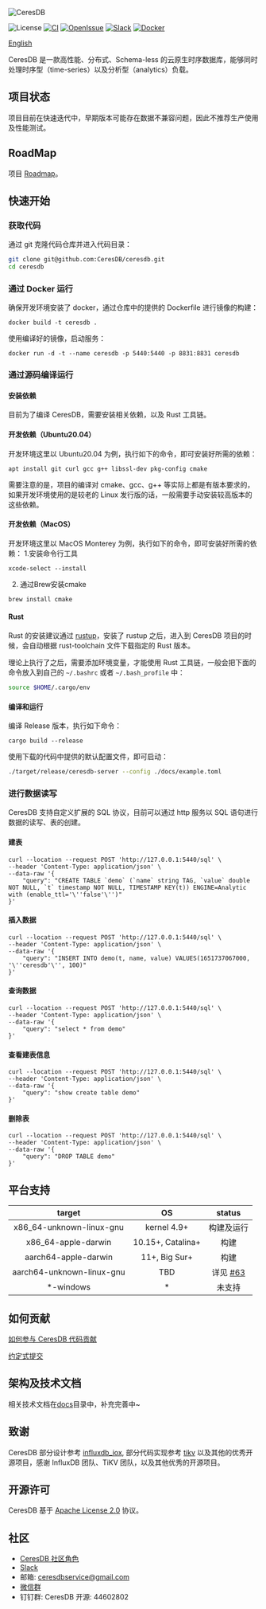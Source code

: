 ![CeresDB](docs/logo/CeresDB.png)

![License](https://img.shields.io/badge/license-Apache--2.0-green.svg)
[![CI](https://github.com/CeresDB/ceresdb/actions/workflows/ci.yml/badge.svg)](https://github.com/CeresDB/ceresdb/actions/workflows/ci.yml)
[![OpenIssue](https://img.shields.io/github/issues/CeresDB/ceresdb)](https://github.com/CeresDB/ceresdb/issues)
[![Slack](https://badgen.net/badge/Slack/Join%20CeresDB/0abd59?icon=slack)](https://join.slack.com/t/ceresdbcommunity/shared_invite/zt-1dcbv8yq8-Fv8aVUb6ODTL7kxbzs9fnA)
[![Docker](https://img.shields.io/docker/v/ceresdb/ceresdb-server?logo=docker)](https://hub.docker.com/r/ceresdb/ceresdb-server)

[English](./README.md)

CeresDB 是一款高性能、分布式、Schema-less 的云原生时序数据库，能够同时处理时序型（time-series）以及分析型（analytics）负载。

## 项目状态
项目目前在快速迭代中，早期版本可能存在数据不兼容问题，因此不推荐生产使用及性能测试。

## RoadMap
项目 [Roadmap](./docs/dev/roadmap-CN.md)。

## 快速开始
### 获取代码
通过 git 克隆代码仓库并进入代码目录：
```bash
git clone git@github.com:CeresDB/ceresdb.git
cd ceresdb
```

### 通过 Docker 运行
确保开发环境安装了 docker，通过仓库中的提供的 Dockerfile 进行镜像的构建：
```shell
docker build -t ceresdb .
```

使用编译好的镜像，启动服务：
```shell
docker run -d -t --name ceresdb -p 5440:5440 -p 8831:8831 ceresdb
```

### 通过源码编译运行
#### 安装依赖
目前为了编译 CeresDB，需要安装相关依赖，以及 Rust 工具链。

#### 开发依赖（Ubuntu20.04）
开发环境这里以 Ubuntu20.04 为例，执行如下的命令，即可安装好所需的依赖：
```shell
apt install git curl gcc g++ libssl-dev pkg-config cmake
```

需要注意的是，项目的编译对 cmake、gcc、g++ 等实际上都是有版本要求的，如果开发环境使用的是较老的 Linux 发行版的话，一般需要手动安装较高版本的这些依赖。


#### 开发依赖（MacOS）
开发环境这里以 MacOS Monterey 为例，执行如下的命令，即可安装好所需的依赖：
1.安装命令行工具
```shell
xcode-select --install
```
2. 通过Brew安装cmake
```shell
brew install cmake
```

#### Rust
Rust 的安装建议通过 [rustup](https://rustup.rs/)，安装了 rustup 之后，进入到 CeresDB 项目的时候，会自动根据 rust-toolchain 文件下载指定的 Rust 版本。

理论上执行了之后，需要添加环境变量，才能使用 Rust 工具链，一般会把下面的命令放入到自己的 `~/.bashrc` 或者 `~/.bash_profile` 中：
```bash
source $HOME/.cargo/env
```

#### 编译和运行
编译 Release 版本，执行如下命令：
```
cargo build --release
```

使用下载的代码中提供的默认配置文件，即可启动：
```bash
./target/release/ceresdb-server --config ./docs/example.toml
```

### 进行数据读写
CeresDB 支持自定义扩展的 SQL 协议，目前可以通过 http 服务以 SQL 语句进行数据的读写、表的创建。
#### 建表
```shell
curl --location --request POST 'http://127.0.0.1:5440/sql' \
--header 'Content-Type: application/json' \
--data-raw '{
    "query": "CREATE TABLE `demo` (`name` string TAG, `value` double NOT NULL, `t` timestamp NOT NULL, TIMESTAMP KEY(t)) ENGINE=Analytic with (enable_ttl='\''false'\'')"
}'
```

#### 插入数据
```shell
curl --location --request POST 'http://127.0.0.1:5440/sql' \
--header 'Content-Type: application/json' \
--data-raw '{
    "query": "INSERT INTO demo(t, name, value) VALUES(1651737067000, '\''ceresdb'\'', 100)"
}'
```

#### 查询数据
```shell
curl --location --request POST 'http://127.0.0.1:5440/sql' \
--header 'Content-Type: application/json' \
--data-raw '{
    "query": "select * from demo"
}'
```

#### 查看建表信息
```shell
curl --location --request POST 'http://127.0.0.1:5440/sql' \
--header 'Content-Type: application/json' \
--data-raw '{
    "query": "show create table demo"
}'
```

#### 删除表
```shell
curl --location --request POST 'http://127.0.0.1:5440/sql' \
--header 'Content-Type: application/json' \
--data-raw '{
    "query": "DROP TABLE demo"
}'
```

## 平台支持

|          target          |         OS        |         status        |
|:------------------------:|:-----------------:|:---------------------:|
| x86_64-unknown-linux-gnu |    kernel 4.9+    |       构建及运行        |
|    x86_64-apple-darwin   | 10.15+, Catalina+ |          构建          |
|    aarch64-apple-darwin  |   11+, Big Sur+   |          构建          |
| aarch64-unknown-linux-gnu|        TBD        | 详见 [#63](https://github.com/CeresDB/ceresdb/issues/63)|
|         *-windows        |         *         |         未支持         |

## 如何贡献
[如何参与 CeresDB 代码贡献](CONTRIBUTING.md)

[约定式提交](docs/dev/conventional-commit.md)

## 架构及技术文档
相关技术文档在[docs](docs)目录中，补充完善中~

## 致谢
CeresDB 部分设计参考 [influxdb_iox](https://github.com/influxdata/influxdb_iox), 部分代码实现参考 [tikv](https://github.com/tikv/tikv) 以及其他的优秀开源项目，感谢 InfluxDB 团队、TiKV 团队，以及其他优秀的开源项目。

## 开源许可
CeresDB 基于 [Apache License 2.0](./LICENSE) 协议。

## 社区
- [CeresDB 社区角色](docs/community/ROLES-CN.md)
- [Slack](https://join.slack.com/t/ceresdbcommunity/shared_invite/zt-1dcbv8yq8-Fv8aVUb6ODTL7kxbzs9fnA)
- 邮箱: ceresdbservice@gmail.com
- [微信群](https://github.com/CeresDB/assets/blob/main/WeChatQRCode.jpg)
- 钉钉群: CeresDB 开源: 44602802
